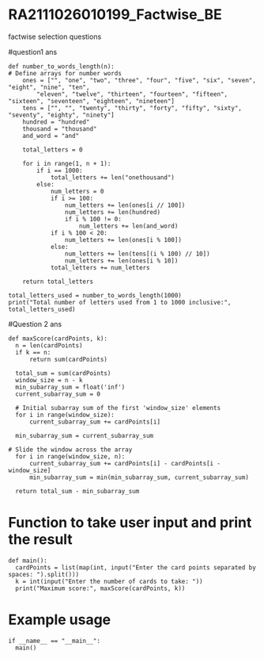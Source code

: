 # RA2111026010199_Factwise_BE
factwise selection questions

#question1 ans
  
    def number_to_words_length(n):
    # Define arrays for number words
        ones = ["", "one", "two", "three", "four", "five", "six", "seven", "eight", "nine", "ten",
            "eleven", "twelve", "thirteen", "fourteen", "fifteen", "sixteen", "seventeen", "eighteen", "nineteen"]
        tens = ["", "", "twenty", "thirty", "forty", "fifty", "sixty", "seventy", "eighty", "ninety"]
        hundred = "hundred"
        thousand = "thousand"
        and_word = "and"

        total_letters = 0

        for i in range(1, n + 1):
            if i == 1000:
                total_letters += len("onethousand")
            else:
                num_letters = 0
                if i >= 100:
                    num_letters += len(ones[i // 100])
                    num_letters += len(hundred)
                    if i % 100 != 0:
                        num_letters += len(and_word)
                if i % 100 < 20:
                    num_letters += len(ones[i % 100])
                else:
                    num_letters += len(tens[(i % 100) // 10])
                    num_letters += len(ones[i % 10])
                total_letters += num_letters

        return total_letters
    
    total_letters_used = number_to_words_length(1000)
    print("Total number of letters used from 1 to 1000 inclusive:", total_letters_used)


#Question 2 ans

    def maxScore(cardPoints, k):
      n = len(cardPoints)
      if k == n:
          return sum(cardPoints)
    
      total_sum = sum(cardPoints)
      window_size = n - k
      min_subarray_sum = float('inf')
      current_subarray_sum = 0

      # Initial subarray sum of the first 'window_size' elements
      for i in range(window_size):
          current_subarray_sum += cardPoints[i]

      min_subarray_sum = current_subarray_sum

    # Slide the window across the array
      for i in range(window_size, n):
          current_subarray_sum += cardPoints[i] - cardPoints[i - window_size]
          min_subarray_sum = min(min_subarray_sum, current_subarray_sum)

      return total_sum - min_subarray_sum

# Function to take user input and print the result
    def main():
      cardPoints = list(map(int, input("Enter the card points separated by spaces: ").split()))
      k = int(input("Enter the number of cards to take: "))
      print("Maximum score:", maxScore(cardPoints, k))

# Example usage
    if __name__ == "__main__":
      main()

